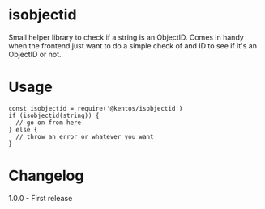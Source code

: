 # isobjectid

Small helper library to check if a string is an ObjectID. Comes in handy when the frontend just want to do a simple check of and ID to see if it's an ObjectID or not.

# Usage
```
const isobjectid = require('@kentos/isobjectid')
if (isobjectid(string)) {
  // go on from here
} else {
  // throw an error or whatever you want
}
```

# Changelog
1.0.0 - First release